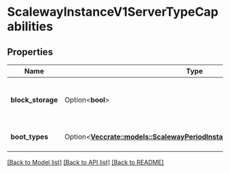 # ScalewayInstanceV1ServerTypeCapabilities

## Properties

Name | Type | Description | Notes
------------ | ------------- | ------------- | -------------
**block_storage** | Option<**bool**> | True if server supports block storage | [optional]
**boot_types** | Option<[**Vec<crate::models::ScalewayPeriodInstancePeriodV1PeriodBootType>**](scaleway.instance.v1.BootType.md)> | List of supported boot types | [optional]

[[Back to Model list]](../README.md#documentation-for-models) [[Back to API list]](../README.md#documentation-for-api-endpoints) [[Back to README]](../README.md)


